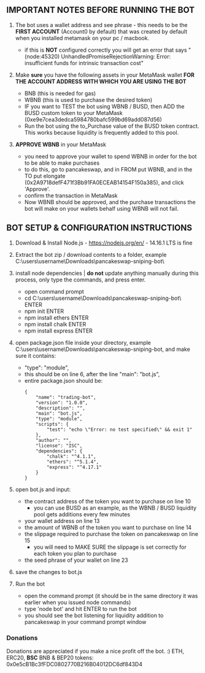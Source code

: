 ## IMPORTANT NOTES BEFORE RUNNING THE BOT

1) The bot uses a wallet address and see phrase - this needs to be the **FIRST ACCOUNT** (Account0 by default) that was created by default when you installed metamask on your pc / macbook. 
    - if this is **NOT** configured correctly you will get an error that says "(node:45320) UnhandledPromiseRejectionWarning: Error: insufficient funds for intrinsic transaction cost"

2) Make **sure** you have the following assets in your MetaMask wallet **FOR THE ACCOUNT ADDRESS WITH WHICH YOU ARE USING THE BOT**
    - BNB (this is needed for gas)
    - WBNB (this is used to purchase the desired token)
    - IF you want to TEST the bot using WBNB / BUSD, then ADD the BUSD custom token to your MetaMask (0xe9e7cea3dedca5984780bafc599bd69add087d56)
    - Run the bot using the to_Purchase value of the BUSD token contract. This works because liquidity is frequently added to this pool.

3) **APPROVE WBNB** in your MetaMask
    - you need to approve your wallet to spend WBNB in order for the bot to be able to make purchases
    - to do this, go to pancakeswap, and in FROM put WBNB, and in the TO put elongate (0x2A9718defF471f3Bb91FA0ECEAB14154F150a385), and click 'Approve'.
    - confirm the transaction in MetaMask
    - Now WBNB should be approved, and the purchase transactions the bot will make on your wallets behalf using WBNB will not fail.


## BOT SETUP & CONFIGURATION INSTRUCTIONS

1) Download & Install Node.js - https://nodejs.org/en/ - 14.16.1 LTS is fine

2) Extract the bot zip / download contents to a folder, example C:\users\username\Downloads\pancakeswap-sniping-bot\

3) install node dependencies | **do not** update anything manually during this process, only type the commands, and press enter.
    - open command prompt
    - cd C:\users\username\Downloads\pancakeswap-sniping-bot\ ENTER
    - npm init ENTER
    - npm install ethers ENTER
    - npm install chalk ENTER
    - npm install express ENTER

4) open package.json file inside your directory, example C:\users\username\Downloads\pancakeswap-sniping-bot\, and make sure it contains:
    - "type": "module",
    - this should be on line 6, after the line "main": "bot.js",
    - entire package.json should be:
        ```
        {
            "name": "trading-bot",
            "version": "1.0.0",
            "description": "",
            "main": "bot.js",
            "type": "module",
            "scripts": {
                "test": "echo \"Error: no test specified\" && exit 1"
            },
            "author": "",
            "license": "ISC",
            "dependencies": {
                "chalk": "^4.1.1",
                "ethers": "^5.1.4",
                "express": "^4.17.1"
            }
        }
        ```

5) open bot.js and input:
    - the contract address of the token you want to purchase on line 10
        - you can use BUSD as an example, as the WBNB / BUSD liquidity pool gets additions every few minutes
    - your wallet address on line 13
    - the amount of WBNB of the token you want to purchase on line 14
    - the slippage required to purchase the token on pancakeswap on line 15
        - you will need to MAKE SURE the slippage is set correctly for each token you plan to purchase
    - the seed phrase of your wallet on line 23

6) save the changes to bot.js

7) Run the bot
    - open the command prompt (it should be in the same directory it was earlier when you issued node commands)
    - type 'node bot' and hit ENTER to run the bot
    - you should see the bot listening for liquidity addition to pancakeswap in your command prompt window

### Donations
Donations are appreciated if you make a nice profit off the bot. :)
ETH, ERC20, **BSC** BNB & BEP20 tokens: 0x0e5cB1Bc3fFDC0802770B216B04012DC6df843D4
